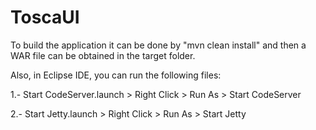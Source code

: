 # ToscaUI 
To build the application it can be done by "mvn clean install" and then a WAR file can be obtained in the target folder.


Also, in Eclipse IDE, you can run the following files:

1.- Start CodeServer.launch > Right Click > Run As > Start CodeServer

2.- Start Jetty.launch > Right Click > Run As > Start Jetty
